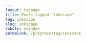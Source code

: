 ```yaml
---
layout: tagpage
title: Posts tagged "inkscape"
tag: inkscape
slug: inkscape
robots: noindex
permalink: /progress/tag/inkscape
---
```

